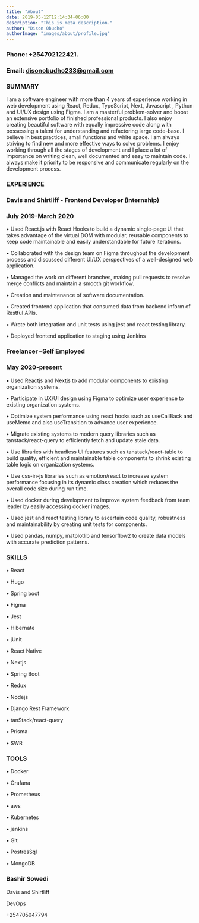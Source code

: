 ```yaml
---
title: "About"
date: 2019-05-12T12:14:34+06:00
description: "This is meta description."
author: "Dison Obudho"
authorImage: "images/about/profile.jpg"
---
```


### Phone: +254702122421.

### Email: disonobudho233@gmail.com

### SUMMARY

I am a software engineer with more than 4 years of experience working in web development using React, Redux, TypeScript, Next, Javascript , Python and UI/UX design using Figma. I am a masterful problem-solver and boost an extensive portfolio of finished professional products. I also enjoy creating beautiful software with equally impressive code along with possessing a talent for understanding and refactoring large code-base. I believe in best practices, small functions and white space.
I am always striving to find new and more effective ways to solve problems. I enjoy working through all the stages of development and I place a lot of importance on writing clean, well documented and easy to maintain code. I always make it priority to be responsive and communicate regularly on the development process.

### EXPERIENCE

### Davis and Shirtliff - Frontend Developer (internship)

### July 2019-March 2020

• Used React.js with React Hooks to build a dynamic single-page UI that takes advantage of the virtual DOM with modular, reusable components to keep code maintainable and easily understandable for future iterations.

• Collaborated with the design team on Figma throughout the development process and discussed different UI/UX perspectives of a well-designed web application.

• Managed the work on different branches, making pull requests to resolve merge conflicts and maintain a smooth git workflow.

• Creation and maintenance of software documentation.

• Created frontend application that consumed data from backend inform of Restful APIs.

• Wrote both integration and unit tests using jest and react testing library.

• Deployed frontend application to staging using Jenkins

### Freelancer –Self Employed

### May 2020-present

• Used Reactjs and Nextjs to add modular components to existing organization systems.

• Participate in UX/UI design using Figma to optimize user experience to existing organization systems.

• Optimize system performance using react hooks such as useCallBack and useMemo and also useTransition to advance user experience.

• Migrate existing systems to modern query libraries such as tanstack/react-query to efficiently fetch and update stale data.

• Use libraries with headless UI features such as tanstack/react-table to build quality, efficient and maintainable table components to shrink existing table logic on organization systems.

• Use css-in-js libraries such as emotion/react to increase system performance focusing in its dynamic class creation which reduces the overall code size during run time.

• Used docker during development to improve system feedback from team leader by easily accessing docker images.

• Used jest and react testing library to ascertain code quality, robustness and maintainability by creating unit tests for components.

• Used pandas, numpy, matplotlib and tensorflow2 to create data models with accurate prediction patterns.

### SKILLS

• React

• Hugo

• Spring boot

• Figma

• Jest

• Hibernate

• jUnit

• React Native

• Nextjs

• Spring Boot

• Redux

• Nodejs

• Django Rest Framework

• tanStack/react-query

• Prisma

• SWR

### TOOLS

• Docker

• Grafana

• Prometheus

• aws

• Kubernetes

• jenkins

• Git

• PostresSql

• MongoDB

### Bashir Sowedi

Davis and Shirtliff

DevOps

+254705047794
